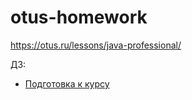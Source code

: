 # otus-homework

https://otus.ru/lessons/java-professional/

ДЗ:

- [Подготовка к курсу](./hw01-gradle/README.md)